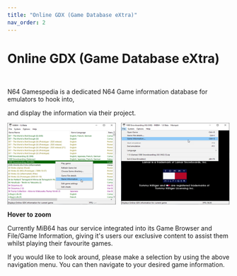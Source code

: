```yaml
---
title: "Online GDX (Game Database eXtra)"
nav_order: 2
---
```


<style>
.zoom-pair {
  display: flex;
  gap: 12px;
  align-items: flex-start;
  position: relative;
}

.zoom-on-hover {
  display: inline-block;
  position: relative;
}

.zoom-on-hover img {
  display: block;
  cursor: zoom-in;
  transition: transform 0.3s ease;
  transform-origin: left center;
  position: relative;
  z-index: 1;
}

.zoom-on-hover:hover img {
  transform: scale(1.5);
}

.zoom-pair .zoom-on-hover:first-child:hover img {
  z-index: 9999;
}

.zoom-pair .zoom-on-hover:last-child:hover img {
  z-index: 100;
}
</style>

# Online GDX (Game Database eXtra)
<br>
	
N64 Gamespedia is a dedicated N64 Game information database for emulators to hook into,

and display the information via their project.

<div class="zoom-pair">
  <div class="zoom-on-hover">
    <img src="assets/images/mib_game_information_1.png" alt="Group Cheat Collapsed" width="245" />
  </div>
  <div class="zoom-on-hover">
    <img src="assets/images/mib_game_information_2.png" alt="Group Cheat Expanded" width="245" />
  </div>
</div>

<p class="has-text-align-center"><strong>Hover to zoom</strong></p>
<!-- ClauseEcho: mib_game_information_1 & mib_game_information_2 Interactive Images -->

Currently MiB64 has our service integrated into its Game Browser and File/Game Information, giving it's users our exclusive content to assist them whilst playing their favourite games.

If you would like to look around, please make a selection by using the above navigation menu. You can then navigate to your desired game information.

<br>

